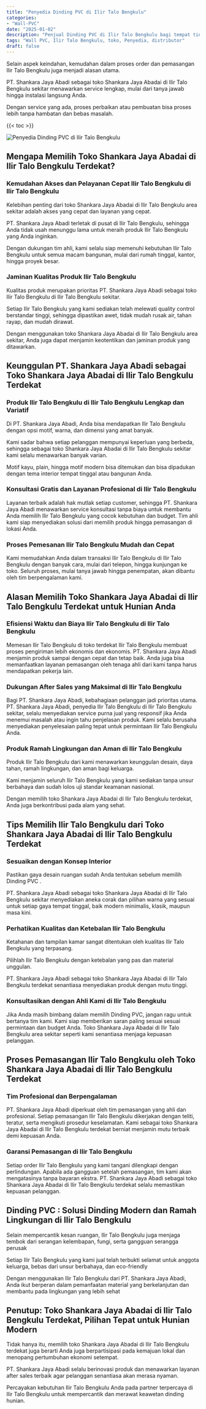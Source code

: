 ```yaml
---
title: "Penyedia Dinding PVC di Ilir Talo Bengkulu"
categories: 
- "Wall-PVC"
date: "2025-01-02"
description: "Penjual Dinding PVC di Ilir Talo Bengkulu bagi tempat tinggal, office, dan toko. Material berkualitas, pilihan motif, warna elegan, beserta servis pemasangan oleh tenaga ahli profesional serta garansi resmi!|Servis distribusi Dinding PVC di Ilir Talo Bengkulu bagi keperluan rumah, office, atau gerai, dengan produk berkualitas dan penempatan oleh tenaga ahli ahli dan garansi resmi.|Solusi Dinding PVC di Ilir Talo Bengkulu yang terpercaya bagi tempat tinggal, perkantoran, dan ritel, dengan material terbaik dan instalasi ditangani oleh tenaga ahli ahli serta jaminan resmi.|Distribusi Dinding PVC di Ilir Talo Bengkulu untuk tempat tinggal, kantor, dan ritel, beserta material unggulan dan penempatan ditangani oleh tenaga ahli profesional, lengkap dengan jaminan resmi.}"
tags: "Wall PVC, Ilir Talo Bengkulu, toko, Penyedia, distributor"
draft: false
---
```


Selain aspek keindahan, kemudahan dalam proses order dan pemasangan Ilir Talo Bengkulu juga menjadi alasan utama.

PT. Shankara Jaya Abadi sebagai toko Shankara Jaya Abadai di Ilir Talo Bengkulu sekitar menawarkan service lengkap, mulai dari tanya jawab hingga instalasi langsung Anda.

Dengan service yang ada, proses perbaikan atau pembuatan bisa proses lebih tanpa hambatan dan bebas masalah.

{{< toc >}}

![Penyedia Dinding PVC di Ilir Talo Bengkulu](/images/Wall-PVC/Penyedia-Dinding-PVC-di-Ilir-Talo-Bengkulu.png)


## Mengapa Memilih Toko Shankara Jaya Abadai di Ilir Talo Bengkulu Terdekat?

### Kemudahan Akses dan Pelayanan Cepat Ilir Talo Bengkulu di Ilir Talo Bengkulu

Kelebihan penting dari toko Shankara Jaya Abadai di Ilir Talo Bengkulu area sekitar adalah akses yang cepat dan layanan yang cepat.

PT. Shankara Jaya Abadi terletak di pusat di Ilir Talo Bengkulu, sehingga Anda tidak usah menunggu lama untuk meraih produk Ilir Talo Bengkulu yang Anda inginkan.

Dengan dukungan tim ahli, kami selalu siap memenuhi kebutuhan Ilir Talo Bengkulu untuk semua macam bangunan, mulai dari rumah tinggal, kantor, hingga proyek besar.

### Jaminan Kualitas Produk Ilir Talo Bengkulu

Kualitas produk merupakan prioritas PT. Shankara Jaya Abadi sebagai toko Ilir Talo Bengkulu di Ilir Talo Bengkulu sekitar.

Setiap Ilir Talo Bengkulu yang kami sediakan telah melewati quality control berstandar tinggi, sehingga dipastikan awet, tidak mudah rusak air, tahan rayap, dan mudah dirawat.

Dengan menggunakan toko Shankara Jaya Abadai di Ilir Talo Bengkulu area sekitar, Anda juga dapat menjamin keotentikan dan jaminan produk yang ditawarkan.

## Keunggulan PT. Shankara Jaya Abadi sebagai Toko Shankara Jaya Abadai di Ilir Talo Bengkulu Terdekat

### Produk Ilir Talo Bengkulu di Ilir Talo Bengkulu Lengkap dan Variatif

Di PT. Shankara Jaya Abadi, Anda bisa mendapatkan Ilir Talo Bengkulu dengan opsi motif, warna, dan dimensi yang amat banyak.

Kami sadar bahwa setiap pelanggan mempunyai keperluan yang berbeda, sehingga sebagai toko Shankara Jaya Abadai di Ilir Talo Bengkulu sekitar kami selalu menawarkan banyak varian.

Motif kayu, plain, hingga motif modern bisa ditemukan dan bisa dipadukan dengan tema interior tempat tinggal atau bangunan Anda.

### Konsultasi Gratis dan Layanan Profesional di Ilir Talo Bengkulu

Layanan terbaik adalah hak mutlak setiap customer, sehingga PT. Shankara Jaya Abadi menawarkan service konsultasi tanpa biaya untuk membantu Anda memilih Ilir Talo Bengkulu yang cocok kebutuhan dan budget. Tim ahli kami siap menyediakan solusi dari memilih produk hingga pemasangan di lokasi Anda.

### Proses Pemesanan Ilir Talo Bengkulu Mudah dan Cepat

Kami memudahkan Anda dalam transaksi Ilir Talo Bengkulu di Ilir Talo Bengkulu dengan banyak cara, mulai dari telepon, hingga kunjungan ke toko. Seluruh proses, mulai tanya jawab hingga penempatan, akan dibantu oleh tim berpengalaman kami.

## Alasan Memilih Toko Shankara Jaya Abadai di Ilir Talo Bengkulu Terdekat untuk Hunian Anda

### Efisiensi Waktu dan Biaya Ilir Talo Bengkulu di Ilir Talo Bengkulu

Memesan Ilir Talo Bengkulu di toko terdekat Ilir Talo Bengkulu membuat proses pengiriman lebih ekonomis dan ekonomis. PT. Shankara Jaya Abadi menjamin produk sampai dengan cepat dan tetap baik. Anda juga bisa memanfaatkan layanan pemasangan oleh tenaga ahli dari kami tanpa harus mendapatkan pekerja lain.

### Dukungan After Sales yang Maksimal di Ilir Talo Bengkulu

Bagi PT. Shankara Jaya Abadi, kebahagiaan pelanggan jadi prioritas utama. PT. Shankara Jaya Abadi, penyedia Ilir Talo Bengkulu di Ilir Talo Bengkulu sekitar, selalu menyediakan service purna jual yang responsif jika Anda menemui masalah atau ingin tahu penjelasan produk. Kami selalu berusaha menyediakan penyelesaian paling tepat untuk permintaan Ilir Talo Bengkulu Anda.

### Produk Ramah Lingkungan dan Aman di Ilir Talo Bengkulu

Produk Ilir Talo Bengkulu dari kami menawarkan keunggulan desain, daya tahan, ramah lingkungan, dan aman bagi keluarga.

Kami menjamin seluruh Ilir Talo Bengkulu yang kami sediakan tanpa unsur berbahaya dan sudah lolos uji standar keamanan nasional.

Dengan memilih toko Shankara Jaya Abadai di Ilir Talo Bengkulu terdekat, Anda juga berkontribusi pada alam yang sehat.

## Tips Memilih Ilir Talo Bengkulu dari Toko Shankara Jaya Abadai di Ilir Talo Bengkulu Terdekat

### Sesuaikan dengan Konsep Interior 

Pastikan gaya desain ruangan sudah Anda tentukan sebelum memilih  Dinding PVC .

PT. Shankara Jaya Abadi sebagai toko Shankara Jaya Abadai di Ilir Talo Bengkulu sekitar menyediakan aneka corak dan pilihan warna yang sesuai untuk setiap gaya tempat tinggal, baik modern minimalis, klasik, maupun masa kini.

### Perhatikan Kualitas dan Ketebalan Ilir Talo Bengkulu

Ketahanan dan tampilan kamar sangat ditentukan oleh kualitas Ilir Talo Bengkulu yang terpasang.

Pilihlah Ilir Talo Bengkulu dengan ketebalan yang pas dan material unggulan.

PT. Shankara Jaya Abadi sebagai toko Shankara Jaya Abadai di Ilir Talo Bengkulu terdekat senantiasa menyediakan produk dengan mutu tinggi.

### Konsultasikan dengan Ahli Kami di Ilir Talo Bengkulu

Jika Anda masih bimbang dalam memilih Dinding PVC, jangan ragu untuk bertanya tim kami. Kami siap memberikan saran paling sesuai sesuai permintaan dan budget Anda. Toko Shankara Jaya Abadai di Ilir Talo Bengkulu area sekitar seperti kami senantiasa menjaga kepuasan pelanggan.

## Proses Pemasangan Ilir Talo Bengkulu oleh Toko Shankara Jaya Abadai di Ilir Talo Bengkulu Terdekat

### Tim Profesional dan Berpengalaman

PT. Shankara Jaya Abadi diperkuat oleh tim pemasangan yang ahli dan profesional. Setiap pemasangan Ilir Talo Bengkulu dikerjakan dengan teliti, teratur, serta mengikuti prosedur keselamatan. Kami sebagai toko Shankara Jaya Abadai di Ilir Talo Bengkulu terdekat berniat menjamin mutu terbaik demi kepuasan Anda.

### Garansi Pemasangan di Ilir Talo Bengkulu

Setiap order Ilir Talo Bengkulu yang kami tangani dilengkapi dengan perlindungan. Apabila ada gangguan setelah pemasangan, tim kami akan mengatasinya tanpa bayaran ekstra. PT. Shankara Jaya Abadi sebagai toko Shankara Jaya Abadai di Ilir Talo Bengkulu terdekat selalu memastikan kepuasan pelanggan.

##  Dinding PVC : Solusi Dinding Modern dan Ramah Lingkungan di Ilir Talo Bengkulu

Selain mempercantik kesan ruangan, Ilir Talo Bengkulu juga menjaga tembok dari serangan kelembapan, fungi, serta gangguan serangga perusak

Setiap Ilir Talo Bengkulu yang kami jual telah terbukti selamat untuk anggota keluarga, bebas dari unsur berbahaya, dan eco-friendly

Dengan menggunakan Ilir Talo Bengkulu dari PT. Shankara Jaya Abadi, Anda ikut berperan dalam pemanfaatan material yang berkelanjutan dan membantu pada lingkungan yang lebih sehat

## Penutup: Toko Shankara Jaya Abadai di Ilir Talo Bengkulu Terdekat, Pilihan Tepat untuk Hunian Modern

Tidak hanya itu, memilih toko Shankara Jaya Abadai di Ilir Talo Bengkulu terdekat juga berarti Anda juga berpartisipasi pada kemajuan lokal dan menopang pertumbuhan ekonomi setempat.

PT. Shankara Jaya Abadi selalu berinovasi produk dan menawarkan layanan after sales terbaik agar pelanggan senantiasa akan merasa nyaman.

Percayakan kebutuhan Ilir Talo Bengkulu Anda pada partner terpercaya di Ilir Talo Bengkulu untuk mempercantik dan merawat keawetan dinding hunian.